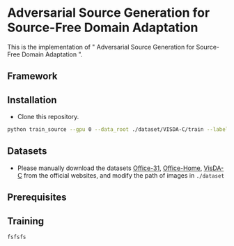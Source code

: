 # Adversarial Source Generation for Source-Free Domain Adaptation
This is the implementation of " Adversarial Source Generation for Source-Free Domain Adaptation ".
## Framework
## Installation
* Clone this repository.
```bash
python train_source --gpu 0 --data_root ./dataset/VISDA-C/train --label_file ./data/visda_synthesis_9_1_split.pkl
```
## Datasets
* Please manually download the datasets [Office-31](https://drive.google.com/file/d/0B4IapRTv9pJ1WGZVd1VDMmhwdlE/view), [Office-Home](https://drive.google.com/file/d/0B81rNlvomiwed0V1YUxQdC1uOTg/view), [VisDA-C](https://github.com/VisionLearningGroup/taskcv-2017-public/tree/master/classification) from the official websites, and modify the path of images in ``` ./dataset ```
## Prerequisites

## Training
```
fsfsfs
```
